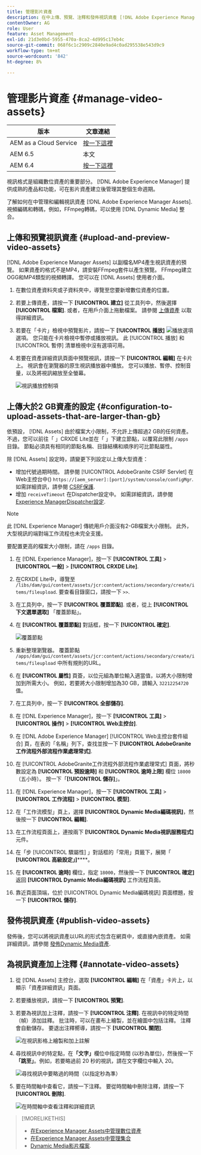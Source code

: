 ```yaml
---
title: 管理影片資產
description: 在中上傳、預覽、注釋和發佈視訊資產 [!DNL Adobe Experience Manager].
contentOwner: AG
role: User
feature: Asset Management
exl-id: 21d3e0bd-5955-470a-8ca2-4d995c17eb4c
source-git-commit: 068f6c1c2909c2840e9ad4c0ad295538e543d9c9
workflow-type: tm+mt
source-wordcount: '842'
ht-degree: 8%

---
```


# 管理影片資產 {#manage-video-assets}

| 版本 | 文章連結 |
| -------- | ---------------------------- |
| AEM as a Cloud Service  | [按一下這裡](https://experienceleague.adobe.com/docs/experience-manager-cloud-service/content/assets/manage/manage-video-assets.html?lang=en) |
| AEM 6.5 | 本文 |
| AEM 6.4 | [按一下這裡](https://experienceleague.adobe.com/docs/experience-manager-64/assets/managing/managing-video-assets.html?lang=en) |

視訊格式是組織數位資產的重要部分。 [!DNL Adobe Experience Manager] 提供成熟的產品和功能，可在影片資產建立後管理其整個生命週期。

了解如何在中管理和編輯視訊資產 [!DNL Adobe Experience Manager Assets]. 視頻編碼和轉碼，例如，FFmpeg轉碼，可以使用 [!DNL Dynamic Media] 整合。

## 上傳和預覽視訊資產 {#upload-and-preview-video-assets}

[!DNL Adobe Experience Manager Assets] 以副檔名MP4產生視訊資產的預覽。 如果資產的格式不是MP4，請安裝FFmpeg套件以產生預覽。 FFmpeg建立OGG和MP4類型的視頻轉譯。 您可以在 [!DNL Assets] 使用者介面。

1. 在數位資產資料夾或子資料夾中，導覽至您要新增數位資產的位置。
1. 若要上傳資產，請按一下 **[!UICONTROL 建立]** 從工具列中，然後選擇 **[!UICONTROL 檔案]**. 或者，在用戶介面上拖動檔案。 請參閱 [上傳資產](manage-assets.md#uploading-assets) 以取得詳細資訊。
1. 若要在「卡片」檢視中預覽影片，請按一下 **[!UICONTROL 播放]** ![播放選項](assets/do-not-localize/play.png) 選項。 您只能在卡片檢視中暫停或播放視訊。 此 [!UICONTROL 播放] 和 [!UICONTROL 暫停] 清單檢視中沒有選項可用。

1. 若要在資產詳細資訊頁面中預覽視訊，請按一下 **[!UICONTROL 編輯]** 在卡片上。 視訊會在瀏覽器的原生視訊播放器中播放。 您可以播放、暫停、控制音量，以及將視訊縮放至全螢幕。

   ![視訊播放控制項](assets/video-playback-controls.png)

## 上傳大於2 GB資產的設定 {#configuration-to-upload-assets-that-are-larger-than-gb}

依預設， [!DNL Assets] 由於檔案大小限制，不允許上傳超過2 GB的任何資產。 不過，您可以前往「 」CRXDE Lite並在「 」下建立節點，以覆寫此限制 `/apps` 目錄。 節點必須具有相同的節點名稱、目錄結構和順序的可比節點屬性。

除 [!DNL Assets] 設定時，請變更下列設定以上傳大型資產：

* 增加代號過期時間。 請參閱 [!UICONTROL AdobeGranite CSRF Servlet] 在Web主控台中() `https://[aem_server]:[port]/system/console/configMgr`. 如需詳細資訊，請參閱 [CSRF保護](/help/sites-developing/csrf-protection.md).
* 增加 `receiveTimeout` 在Dispatcher設定中。 如需詳細資訊，請參閱 [Experience ManagerDispatcher設定](https://experienceleague.adobe.com/docs/experience-manager-dispatcher/using/configuring/dispatcher-configuration.html#renders-options).

>[!NOTE]
>
>此 [!DNL Experience Manager] 傳統用戶介面沒有2-GB檔案大小限制。 此外，大型視訊的端對端工作流程也未完全支援。

要配置更高的檔案大小限制，請在 `/apps` 目錄。

1. 在 [!DNL Experience Manager]，按一下 **[!UICONTROL 工具]** > **[!UICONTROL 一般]** > **[!UICONTROL CRXDE Lite]**.
1. 在CRXDE Lite中，導覽至 `/libs/dam/gui/content/assets/jcr:content/actions/secondary/create/items/fileupload`. 要查看目錄窗口，請按一下 `>>`.
1. 在工具列中，按一下 **[!UICONTROL 覆蓋節點]**. 或者，從上 **[!UICONTROL 下文選單選取]** 「覆蓋節點」。
1. 在 **[!UICONTROL 覆蓋節點]** 對話框，按一下 **[!UICONTROL 確定]**.

   ![覆蓋節點](assets/overlay-node-path.png)

1. 重新整理瀏覽器。 覆蓋節點 `/apps/dam/gui/content/assets/jcr:content/actions/secondary/create/items/fileupload` 中所有規則的URL。
1. 在 **[!UICONTROL 屬性]** 頁簽，以位元組為單位輸入適當值，以將大小限制增加到所需大小。 例如，若要將大小限制增加為30 GB，請輸入 `32212254720` 值。

1. 在工具列中，按一下 **[!UICONTROL 全部儲存]**.
1. 在 [!DNL Experience Manager]，按一下 **[!UICONTROL 工具]** > **[!UICONTROL 操作]** > **[!UICONTROL Web主控台]**.
1. 在 [!DNL Adobe Experience Manager] [!UICONTROL Web主控台套件組合] 頁，在表的「名稱」列下，查找並按一下 **[!UICONTROL AdobeGranite工作流程外部流程作業處理常式]**.
1. 在 [!UICONTROL AdobeGranite工作流程外部流程作業處理常式] 頁面，將秒數設定為 **[!UICONTROL 預設逾時]** 和 **[!UICONTROL 逾時上限]** 欄位 `18000` （五小時）。 按一下「**[!UICONTROL 儲存]**」。
1. 在 [!DNL Experience Manager]，按一下 **[!UICONTROL 工具]** > **[!UICONTROL 工作流程]** > **[!UICONTROL 模型]**.
1. 在「工作流模型」頁上，選擇 **[!UICONTROL Dynamic Media編碼視訊]**，然後按一下 **[!UICONTROL 編輯]**.
1. 在工作流程頁面上，連按兩下 **[!UICONTROL Dynamic Media視訊服務程式]** 元件。
1. 在「步 [!UICONTROL 驟屬性] 」對話框的「常用」頁籤下，展開「 **[!UICONTROL 高級設定」]******。
1. 在 **[!UICONTROL 逾時]** 欄位，指定 `18000`，然後按一下 **[!UICONTROL 確定]** 返回 **[!UICONTROL Dynamic Media編碼視訊]** 工作流程頁面。
1. 靠近頁面頂端，位於 [!UICONTROL Dynamic Media編碼視訊] 頁面標題，按一下 **[!UICONTROL 儲存]**.

## 發佈視訊資產 {#publish-video-assets}

發佈後，您可以將視訊資產以URL的形式包含在網頁中，或直接內嵌資產。 如需詳細資訊，請參閱 [發佈Dynamic Media資產](/help/assets/publishing-dynamicmedia-assets.md).

## 為視訊資產加上注釋 {#annotate-video-assets}

1. 從 [!DNL Assets] 主控台，選取 **[!UICONTROL 編輯]** 在「資產」卡片上，以顯示「資產詳細資訊」頁面。
1. 若要播放視訊，請按一下 **[!UICONTROL 預覽]**.
1. 若要為視訊加上注釋，請按一下 **[!UICONTROL 注釋]**. 在視訊中的特定時間（幀）添加註釋。 批注時，可以在畫布上繪製，並在繪圖中包括注釋。 注釋會自動儲存。 要退出注釋嚮導，請按一下 **[!UICONTROL 關閉]**.

   ![在視訊影格上繪製和加上註解](assets/annotate-video.png)

1. 尋找視訊中的特定點，在&#x200B;**「文字」**&#x200B;欄位中指定時間 (以秒為單位)，然後按一下&#x200B;**「跳至」**。例如，若要略過前 20 秒的視訊，請在文字欄位中輸入 20。

   ![尋找視訊中要略過的時間（以指定秒為準）](assets/seek-in-video.png)

1. 要在時間軸中查看它，請按一下注釋。 要從時間軸中刪除注釋，請按一下 **[!UICONTROL 刪除]**.

   ![在時間軸中查看注釋和詳細資訊](assets/timeline-view-annotation.png)

>[!MORELIKETHIS]
>
>* [在Experience Manager Assets中管理數位資產](/help/assets/manage-assets.md)
>* [在Experience Manager Assets中管理集合](/help/assets/manage-collections.md)
>* [Dynamic Media影片檔案](/help/assets/video.md).


